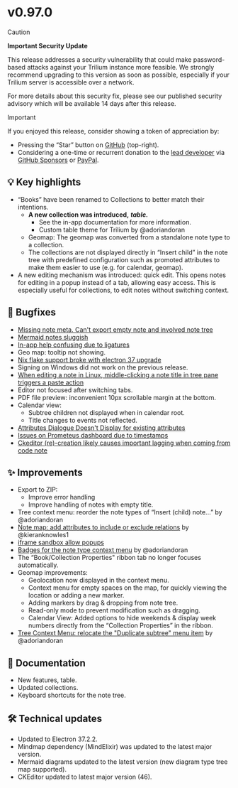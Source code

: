 # v0.97.0
> [!CAUTION]
> **Important Security Update**
> 
> This release addresses a security vulnerability that could make password-based attacks against your Trilium instance more feasible. We strongly recommend upgrading to this version as soon as possible, especially if your Trilium server is accessible over a network.
> 
> For more details about this security fix, please see our published security advisory which will be available 14 days after this release.

> [!IMPORTANT]
> If you enjoyed this release, consider showing a token of appreciation by:
> 
> *   Pressing the “Star” button on [GitHub](https://github.com/TriliumNext/Notes) (top-right).
> *   Considering a one-time or recurrent donation to the [lead developer](https://github.com/eliandoran) via [GitHub Sponsors](https://github.com/sponsors/eliandoran) or [PayPal](https://paypal.me/eliandoran).

## 💡 Key highlights

*   “Books” have been renamed to Collections to better match their intentions.
    *   **A new collection was introduced,** _**table.**_
        *   See the in-app documentation for more information.
        *   Custom table theme for Trilium by @adoriandoran
    *   Geomap: The geomap was converted from a standalone note type to a collection.
    *   The collections are not displayed directly in “Insert child” in the note tree with predefined configuration such as promoted attributes to make them easier to use (e.g. for calendar, geomap).
*   A new editing mechanism was introduced: quick edit. This opens notes for editing in a popup instead of a tab, allowing easy access. This is especially useful for collections, to edit notes without switching context.

## 🐞 Bugfixes

*   [Missing note meta. Can't export empty note and involved note tree](https://github.com/TriliumNext/Trilium/issues/6146)
*   [Mermaid notes sluggish](https://github.com/TriliumNext/Trilium/issues/5805)
*   [In-app help confusing due to ligatures](https://github.com/TriliumNext/Trilium/issues/6224)
*   Geo map: tooltip not showing.
*   [Nix flake support broke with electron 37 upgrade](https://github.com/TriliumNext/Trilium/issues/6217)
*   Signing on Windows did not work on the previous release.
*   [When editing a note in Linux, middle-clicking a note title in tree pane triggers a paste action](https://github.com/TriliumNext/Trilium/issues/5812)
*   Editor not focused after switching tabs.
*   PDF file preview: inconvenient 10px scrollable margin at the bottom.
*   Calendar view:
    *   Subtree children not displayed when in calendar root.
    *   Title changes to events not reflected.
*   [Attributes Dialogue Doesn't Display for existing attributes](https://github.com/TriliumNext/Trilium/issues/5718)
*   [Issues on Prometeus dashboard due to timestamps](https://github.com/TriliumNext/Trilium/issues/6354)
*   [Ckeditor (re)-creation likely causes important lagging when coming from code note](https://github.com/TriliumNext/Trilium/issues/6367)

## ✨ Improvements

*   Export to ZIP:
    *   Improve error handling
    *   Improve handling of notes with empty title.
*   Tree context menu: reorder the note types of “Insert (child) note...” by @adoriandoran
*   [Note map: add attributes to include or exclude relations](https://github.com/TriliumNext/Trilium/pull/6104) by @kieranknowles1
*   [iframe sandbox allow popups](https://github.com/TriliumNext/Trilium/issues/5698)
*   [Badges for the note type context menu](https://github.com/TriliumNext/Trilium/pull/6229) by @adoriandoran
*   The “Book/Collection Properties" ribbon tab no longer focuses automatically.
*   Geomap improvements:
    *   Geolocation now displayed in the context menu.
    *   Context menu for empty spaces on the map, for quickly viewing the location or adding a new marker.
    *   Adding markers by drag & dropping from note tree.
    *   Read-only mode to prevent modification such as dragging.
    *   Calendar View: Added options to hide weekends & display week numbers directly from the “Collection Properties” in the ribbon.
*   [Tree Context Menu: relocate the "Duplicate subtree" menu item](https://github.com/TriliumNext/Trilium/pull/6299) by @adoriandoran

## 📖 Documentation

*   New features, table.
*   Updated collections.
*   Keyboard shortcuts for the note tree.

## 🛠️ Technical updates

*   Updated to Electron 37.2.2.
*   Mindmap dependency (MindElixir) was updated to the latest major version.
*   Mermaid diagrams updated to the latest version (new diagram type tree map supported).
*   CKEditor updated to latest major version (46).